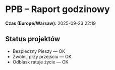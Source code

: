 # PPB – Raport godzinowy
**Czas (Europe/Warsaw):** 2025-09-23 22:19

## Status projektów
- Bezpieczny Pieszy — OK
- Zwolnij przy przejściu — OK
- Odblask ratuje życie — OK

